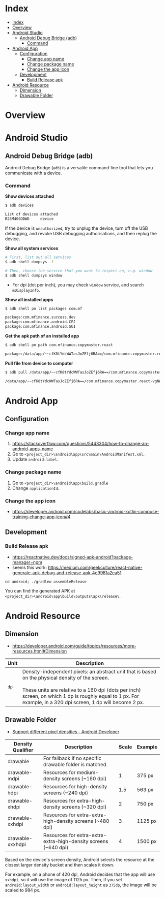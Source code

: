 # Index

- [Index](#index)
- [Overview](#overview)
- [Android Studio](#android-studio)
  - [Android Debug Bridge (adb)](#android-debug-bridge-adb)
    - [Command](#command)
- [Android App](#android-app)
  - [Configuration](#configuration)
    - [Change app name](#change-app-name)
    - [Change package name](#change-package-name)
    - [Change the app icon](#change-the-app-icon)
  - [Development](#development)
    - [Build Release apk](#build-release-apk)
- [Android Resource](#android-resource)
  - [Dimension](#dimension)
  - [Drawable Folder](#drawable-folder)

# Overview

# Android Studio

## Android Debug Bridge (adb)

Android Debug Bridge (`adb`) is a versatile command-line tool that lets you communicate with a device.

### Command

**Show devices attached**

```sh
$ adb devices

List of devices attached
R28M406DDWD     device
```

If the device is `unauthorized`, try to unplug the device, turn off the USB debugging, and revoke USB debugging authorisations, and then replug the device.

**Show all system services**

```sh
# First, list out all services
$ adb shell dumpsys -l

# Then, choose the service that you want to inspect on, e.g. window
$ adb shell dumpsys window
```

- For dpi (dot per inch), you may check `window` service, and search `mDisplayInfo`.

**Show all installed apps**

```sh
$ adb shell pm list packages com.mf

package:com.mfinance.success.dev
package:com.mfinance.android.CFJ
package:com.mfinance.android.SUI
```

**Get the apk path of an installed app**

```sh
$ adb shell pm path com.mfinance.copymaster.react

package:/data/app/~~cfK8tYdcWWTasJoZEfj6RA==/com.mfinance.copymaster.react-vgNWZJoXS48tAyWuTsiEdg==/base.apk
```

**Pull file from device to computer**

```sh
$ adb pull /data/app/~~cfK8tYdcWWTasJoZEfj6RA==/com.mfinance.copymaster.react-vgNWZJoXS48tAyWuTsiEdg==/base.apk ./

/data/app/~~cfK8tYdcWWTasJoZEfj6RA==/com.mfinance.copymaster.react-vgNWZJoXS48tAyWuTsiEdg==/base.apk: 1 file pulled, 0 skipped. 37.8 MB/s (62537446 bytes in 1.579s)
```

# Android App

## Configuration

### Change app name

1. https://stackoverflow.com/questions/5443304/how-to-change-an-android-apps-name
2. Go to `<project_dir>\android\app\src\main\AndroidManifest.xml`.
3. Update `android:label`.

### Change package name

1. Go to `<project_dir>\android\app\build.gradle`
2. Change `applicationId`.

### Change the app icon

- https://developer.android.com/codelabs/basic-android-kotlin-compose-training-change-app-icon#4

## Development

### Build Release apk

- https://reactnative.dev/docs/signed-apk-android?package-manager=npm
- seems this work: https://medium.com/geekculture/react-native-generate-apk-debug-and-release-apk-4e9981a2ea51

```
cd android; ./gradlew assembleRelease
```

You can find the generated APK at `<project_dir>\android\app\build\outputs\apk\release\`.

# Android Resource

## Dimension

- https://developer.android.com/guide/topics/resources/more-resources.html#Dimension

Unit | Description
---- | -----------
`dp` | Density-independent pixels: an abstract unit that is based on the physical density of the screen. <br><br> These units are relative to a 160 dpi (dots per inch) screen, on which 1 dp is roughly equal to 1 px. For example, in a 320 dpi screen, 1 dp will become 2 px.

## Drawable Folder

- [Support different pixel densities - Android Developer](https://developer.android.com/training/multiscreen/screendensities)

Density Qualifier | Description | Scale | Example
-------- | ----------- | ----- | -------
drawable | For fallback if no specific drawable folder is matched. |  |
drawable-mdpi | Resources for medium-density screens (~160 dpi) | 1 | 375 px
drawable-hdpi | Resources for high-density screens (~240 dpi) | 1.5 | 563 px
drawable-xhdpi | Resources for extra-high-density screens (~320 dpi) | 2 | 750 px
drawable-xxhdpi | Resources for extra-extra-high-density screens (~480 dpi) | 3 | 1125 px
drawable-xxxhdpi | Resources for extra-extra-extra-high-density screens (~640 dpi) | 4 | 1500 px

Based on the device's screen density, Android selects the resource at the closest larger density bucket and then scales it down.

For example, on a phone of 420 dpi, Android decides that the app will use `xxhdpi`, so it will use the image of 1125 px. Then, if you set `android:layout_width` or `android:layout_height` as `375dp`, the image will be scaled to 984 px.
